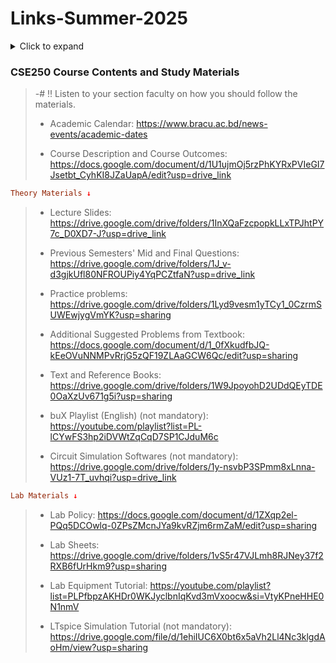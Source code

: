 # Links-Summer-2025

<details>
  <summary>
    Click to expand
  </summary>
  expansion 1
  <details>
    <summary>
      click to expand 2
    </summary>
    expansion 2
  </details>
</details>

### CSE250 Course Contents and Study Materials
> -# ‼️ Listen to your section faculty on how you should follow the materials.
> 
> * Academic Calendar:
> https://www.bracu.ac.bd/news-events/academic-dates
> 
> * Course Description and Course Outcomes:
> https://docs.google.com/document/d/1U1ujmOj5rzPhKYRxPVIeGI7Jsetbt_CyhKI8JZaUapA/edit?usp=drive_link

```prolog
Theory Materials ↓
```
> * Lecture Slides:
> https://drive.google.com/drive/folders/1InXQaFzcpopkLLxTPJhtPY7c_D0XD7-J?usp=drive_link
> 
> * Previous Semesters' Mid and Final Questions:
> https://drive.google.com/drive/folders/1J_v-d3gjkUfl80NFROUPiy4YqPCZtfaN?usp=drive_link
> 
> *  Practice problems:
> https://drive.google.com/drive/folders/1Lyd9vesm1yTCy1_0CzrmSUWEwjygVmYK?usp=sharing
> 
> * Additional Suggested Problems from Textbook:
> https://docs.google.com/document/d/1_0fXkudfbJQ-kEeOVuNNMPvRrjG5zQF19ZLAaGCW6Qc/edit?usp=sharing
> 
> * Text and Reference Books:
> https://drive.google.com/drive/folders/1W9JpoyohD2UDdQEyTDE0OaXzUv671g5i?usp=sharing
> 
> * buX Playlist (English) (not mandatory):
> https://youtube.com/playlist?list=PL-lCYwFS3hp2iDVWtZqCqD7SP1CJduM6c
> 
> * Circuit Simulation Softwares (not mandatory):
> https://drive.google.com/drive/folders/1y-nsvbP3SPmm8xLnna-VUz1-7T_uvhqi?usp=drive_link


```prolog
Lab Materials ↓
```
> * Lab Policy:
> https://docs.google.com/document/d/1ZXqp2el-PQq5DCOwlq-0ZPsZMcnJYa9kvRZjm6rmZaM/edit?usp=sharing
> 
> * Lab Sheets:
> https://drive.google.com/drive/folders/1vS5r47VJLmh8RJNey37f2RXB6fUrHkm9?usp=sharing
> 
> * Lab Equipment Tutorial:
> https://youtube.com/playlist?list=PLPfbpzAKHDr0WKJyclbnIqKvd3mVxoocw&si=VtyKPneHHE0N1nmV
> 
> * LTspice Simulation Tutorial (not mandatory):
> https://drive.google.com/file/d/1ehiIUC6X0bt6x5aVh2Ll4Nc3klgdAoHm/view?usp=sharing
